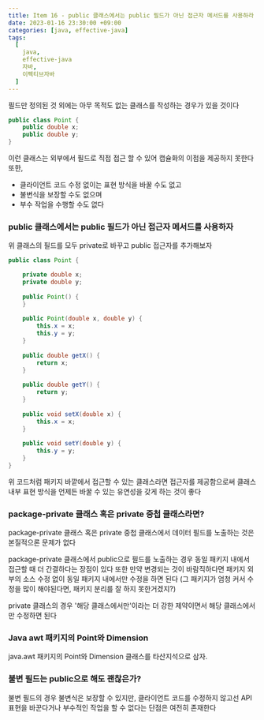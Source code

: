 ```yaml
---
title: Item 16 - public 클래스에서는 public 필드가 아닌 접근자 메서드를 사용하라
date: 2023-01-16 23:30:00 +09:00
categories: [java, effective-java]
tags:
  [
    java, 
    effective-java
    자바, 
    이펙티브자바
  ]
---
```

필드만 정의된 것 외에는 아무 목적도 없는 클래스를 작성하는 경우가 있을 것이다

```java
public class Point {
	public double x;
	public double y;
}
```
이런 클래스는 외부에서 필드로 직접 접근 할 수 있어 캡슐화의 이점을 제공하지 못한다
또한,
- 클라이언트 코드 수정 없이는 표현 방식을 바꿀 수도 없고
- 불변식을 보장할 수도 없으며
- 부수 작업을 수행할 수도 없다

### public 클래스에서는 public 필드가 아닌 접근자 메서드를 사용하자
위 클래스의 필드를 모두 private로 바꾸고 public 접근자를 추가해보자
```java
public class Point {  

    private double x;  
    private double y;  
  
    public Point() {  
    }  
  
    public Point(double x, double y) {  
        this.x = x;  
        this.y = y;  
    }  
  
    public double getX() {  
        return x;  
    }  
  
    public double getY() {  
        return y;  
    }  
  
    public void setX(double x) {  
        this.x = x;  
    }  
  
    public void setY(double y) {  
        this.y = y;  
    }  
}
```
위 코드처럼 패키지 바깥에서 접근할 수 있는 클래스라면 접근자를 제공함으로써 클래스 내부 표현 방식을 언제든 바꿀 수 있는 유연성을 갖게 하는 것이 좋다

### package-private 클래스 혹은 private 중첩 클래스라면?
package-private 클래스 혹은 private 중첩 클래스에서 데이터 필드를 노출하는 것은 본질적으론 문제가 없다

package-private 클래스에서 public으로 필드를 노출하는 경우 동일 패키지 내에서 접근할 때 더 간결하다는 장점이 있다
또한 만약 변경되는 것이 바람직하다면 패키지 외부의 소스 수정 없이 동일 패키지 내에서만 수정을 하면 된다
(그 패키지가 엄청 커서 수정을 많이 해야된다면, 패키지 분리를 잘 하지 못한거겠지?)

private 클래스의 경우 '해당 클래스에서만'이라는 더 강한 제약이면서 해당 클래스에서만 수정하면 된다


### Java awt 패키지의 Point와 Dimension
java.awt 패키지의 Point와 Dimension 클래스를 타산지석으로 삼자.


### 불변 필드는 public으로 해도 괜찮은가?
불변 필드의 경우 불변식은 보장할 수 있지만,
클라이언트 코드를 수정하지 않고선 API 표현을 바꾼다거나 부수적인 작업을 할 수 없다는 단점은 여전히 존재한다
